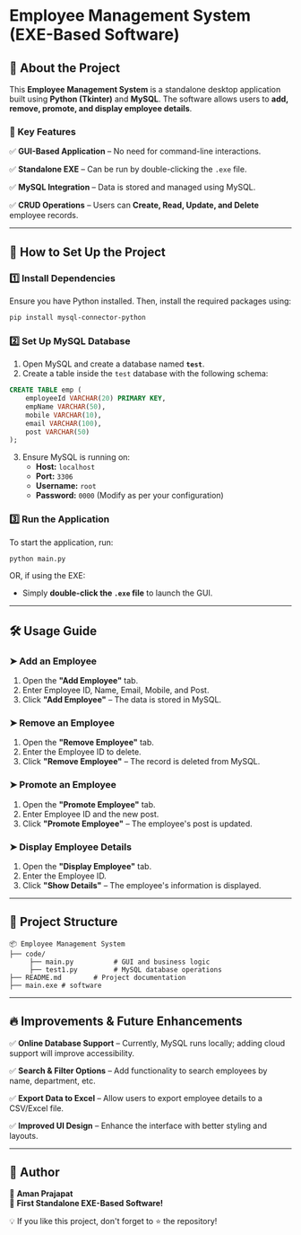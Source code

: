 # Employee Management System (EXE-Based Software)

## 📌 About the Project

This **Employee Management System** is a standalone desktop application built using **Python (Tkinter)** and **MySQL**. The software allows users to **add, remove, promote, and display employee details**.

### 🔹 Key Features

✅ **GUI-Based Application** – No need for command-line interactions.

✅ **Standalone EXE** – Can be run by double-clicking the `.exe` file.

✅ **MySQL Integration** – Data is stored and managed using MySQL.

✅ **CRUD Operations** – Users can **Create, Read, Update, and Delete** employee records.

---

## 🚀 How to Set Up the Project

### 1️⃣ Install Dependencies

Ensure you have Python installed. Then, install the required packages using:

```bash
pip install mysql-connector-python
```

### 2️⃣ Set Up MySQL Database

1. Open MySQL and create a database named **`test`**.
2. Create a table inside the `test` database with the following schema:

```sql
CREATE TABLE emp (
    employeeId VARCHAR(20) PRIMARY KEY,
    empName VARCHAR(50),
    mobile VARCHAR(10),
    email VARCHAR(100),
    post VARCHAR(50)
);
```

3. Ensure MySQL is running on:
   - **Host:** `localhost`
   - **Port:** `3306`
   - **Username:** `root`
   - **Password:** `0000` (Modify as per your configuration)

### 3️⃣ Run the Application

To start the application, run:

```bash
python main.py
```

OR, if using the EXE:

- Simply **double-click the ********************`.exe`******************** file** to launch the GUI.

---

## 🛠️ Usage Guide

### ➤ Add an Employee

1. Open the **"Add Employee"** tab.
2. Enter Employee ID, Name, Email, Mobile, and Post.
3. Click **"Add Employee"** – The data is stored in MySQL.

### ➤ Remove an Employee

1. Open the **"Remove Employee"** tab.
2. Enter the Employee ID to delete.
3. Click **"Remove Employee"** – The record is deleted from MySQL.

### ➤ Promote an Employee

1. Open the **"Promote Employee"** tab.
2. Enter Employee ID and the new post.
3. Click **"Promote Employee"** – The employee's post is updated.

### ➤ Display Employee Details

1. Open the **"Display Employee"** tab.
2. Enter the Employee ID.
3. Click **"Show Details"** – The employee's information is displayed.

---

## 📂 Project Structure

```
📦 Employee Management System
├── code/
     ├── main.py          # GUI and business logic
     ├── test1.py         # MySQL database operations
├── README.md        # Project documentation
├── main.exe # software
```

---

## 🔥 Improvements & Future Enhancements

✅ **Online Database Support** – Currently, MySQL runs locally; adding cloud support will improve accessibility.

✅ **Search & Filter Options** – Add functionality to search employees by name, department, etc.

✅ **Export Data to Excel** – Allow users to export employee details to a CSV/Excel file.

✅ **Improved UI Design** – Enhance the interface with better styling and layouts.

---

## 📌 Author

👤 **Aman Prajapat**\
🚀 **First Standalone EXE-Based Software!**

💡 If you like this project, don't forget to ⭐ the repository!

